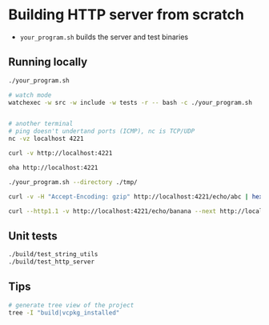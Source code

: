 # Building HTTP server from scratch
- `your_program.sh` builds the server and test binaries
## Running locally
```sh
./your_program.sh

# watch mode
watchexec -w src -w include -w tests -r -- bash -c ./your_program.sh


# another terminal
# ping doesn't undertand ports (ICMP), nc is TCP/UDP
nc -vz localhost 4221

curl -v http://localhost:4221

oha http://localhost:4221

./your_program.sh --directory ./tmp/

curl -v -H "Accept-Encoding: gzip" http://localhost:4221/echo/abc | hexdump -C

curl --http1.1 -v http://localhost:4221/echo/banana --next http://localhost:4221/user-agent -H "User-Agent: blueberry/apple-blueberry"
```

## Unit tests
```sh
./build/test_string_utils
./build/test_http_server
```

## Tips
```sh
# generate tree view of the project
tree -I "build|vcpkg_installed"
```